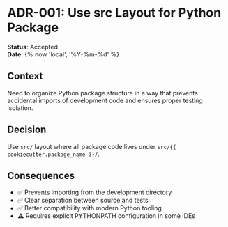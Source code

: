 # ADR-001: Use src Layout for Python Package

**Status**: Accepted  
**Date**: {% now 'local', '%Y-%m-%d' %}  

## Context
Need to organize Python package structure in a way that prevents accidental imports of development code and ensures proper testing isolation.

## Decision
Use `src/` layout where all package code lives under `src/{{ cookiecutter.package_name }}/`.

## Consequences
- ✅ Prevents importing from the development directory
- ✅ Clear separation between source and tests
- ✅ Better compatibility with modern Python tooling
- ⚠️ Requires explicit PYTHONPATH configuration in some IDEs